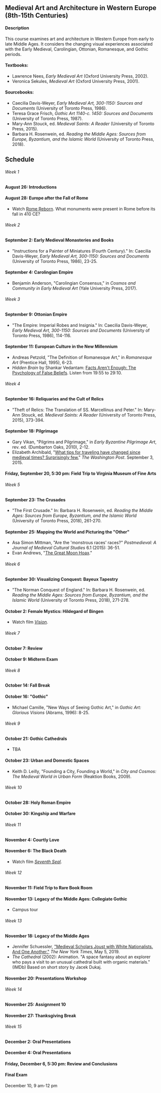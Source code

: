 ## Medieval Art and Architecture in Western Europe (8th-15th Centuries)

#### Description
This course examines art and architecture in Western Europe from early to late Middle Ages. It considers the changing visual experiences associated with the Early Medieval, Carolingian, Ottonian, Romanesque, and Gothic periods.

#### Textbooks:
* Lawrence Nees, _Early Medieval Art_ (Oxford University Press, 2002).
* Veronica Sekules, _Medieval Art_ (Oxford University Press, 2001).
#### Sourcebooks:
* Caecilia Davis-Weyer, _Early Medieval Art, 300-1150: Sources and Documents_ (University of Toronto Press, 1986).
* Teresa Grace Frisch, _Gothic Art 1140-c. 1450: Sources and Documents_ (University of Toronto Press, 1987).
* Mary-Ann Stouck, ed. _Medieval Saints: A Reader_ (University of Toronto Press, 2015).
* Barbara H. Rosenwein, ed. _Reading the Middle Ages: Sources from Europe, Byzantium, and the Islamic World_ (University of Toronto Press, 2018).

## Schedule
###### Week 1
#### August 26: Introductions
#### August 28: Europe after the Fall of Rome
* Watch [Rome Reborn](https://www.youtube.com/watch?v=e_phjB19ZEg). What monuments were present in Rome before its fall in 410 CE?
###### Week 2
#### September 2: Early Medieval Monasteries and Books
* "Instructions for a Painter of Miniatures (Fourth Century)." In: Caecilia Davis-Weyer, _Early Medieval Art, 300-1150: Sources and Documents_ (University of Toronto Press, 1986), 23-25.
#### September 4: Carolingian Empire
* Benjamin Anderson, "Carolingian Consensus," in _Cosmos and Community in Early Medieval Art_ (Yale University Press, 2017).
###### Week 3
#### September 9: Ottonian Empire
* "The Empire: Imperial Robes and Insignia." In: Caecilia Davis-Weyer, _Early Medieval Art, 300-1150: Sources and Documents_ (University of Toronto Press, 1986), 114-116.
#### September 11: European Culture in the New Millennium
* Andreas Petzold, "The Definition of Romanesque Art," in _Romanesque Art_ (Prentice Hall, 1995), 6-23.
* _Hidden Brain_ by Shankar Vedantam: [Facts Aren't Enough: The Psychology of False Beliefs](https://www.npr.org/player/embed/743195213/743559544). Listen from 19:55 to 29:10.
###### Week 4
#### September 16: Reliquaries and the Cult of Relics
* "Theft of Relics: The Translation of SS. Marcellinus and Peter." In: Mary-Ann Stouck, ed. _Medieval Saints: A Reader_ (University of Toronto Press, 2015), 373-394.
#### September 18: Pilgrimage
* Gary Vikan, "Pilgrims and Pilgrimage," in _Early Byzantine Pilgrimage Art_, rev. ed. (Dumbarton Oaks, 2010), 2-12.
* Elizabeth Archibald, "[What tips for traveling have changed since medieval times? Surprisingly few.](https://www.washingtonpost.com/lifestyle/travel/what-tips-for-traveling-have-changed-since-medieval-times-surprisingly-few/2015/09/03/39fa7194-482d-11e5-846d-02792f854297_story.html)" _The Washington Post_. September 3, 2015.
#### Friday, September 20, 5:30 pm: Field Trip to Virginia Museum of Fine Arts
###### Week 5
#### September 23: The Crusades
* "The First Crusade." In: Barbara H. Rosenwein, ed. _Reading the Middle Ages: Sources from Europe, Byzantium, and the Islamic World_ (University of Toronto Press, 2018), 261-270.
#### September 25: Mapping the World and Picturing the "Other"
* Asa Simon Mittman, "Are the 'monstrous races' races?" _Postmedieval: A Journal of Medieval Cultural Studies_ 6.1 (2015): 36-51.
* Evan Andrews, "[The Great Moon Hoax](http://www.history.com/news/the-great-moon-hoax-180-years-ago?linkId=16545579)."
###### Week 6
#### September 30: Visualizing Conquest: Bayeux Tapestry
* "The Norman Conquest of England." In: Barbara H. Rosenwein, ed. _Reading the Middle Ages: Sources from Europe, Byzantium, and the Islamic World_ (University of Toronto Press, 2018), 271-278.
#### October 2: Female Mystics: Hildegard of Bingen
* Watch film [_Vision_](https://librarycat.richmond.edu/vwebv/holdingsInfo?searchId=188&recCount=25&recPointer=1&bibId=1220282).
###### Week 7
#### October 7: Review
#### October 9: Midterm Exam
###### Week 8
#### October 14: Fall Break
#### October 16: "Gothic"
* Michael Camille, "New Ways of Seeing Gothic Art," in _Gothic Art: Glorious Visions_ (Abrams, 1996): 8-25.
###### Week 9
#### October 21: Gothic Cathedrals
* TBA
#### October 23: Urban and Domestic Spaces
* Keith D. Leilly, "Founding a City, Founding a World," in _City and Cosmos: The Medieval World in Urban Form_ (Reaktion Books, 2009).
###### Week 10
#### October 28: Holy Roman Empire
#### October 30: Kingship and Warfare
###### Week 11
#### November 4: Courtly Love
#### November 6: The Black Death
* Watch film [_Seventh Seal_](https://librarycat.richmond.edu/vwebv/holdingsInfo?searchId=217&recCount=25&recPointer=0&bibId=2012715).
###### Week 12
#### November 11: Field Trip to Rare Book Room
#### November 13: Legacy of the Middle Ages: Collegiate Gothic
* Campus tour
###### Week 13
#### November 18: Legacy of the Middle Ages
* Jennifer Schuessler, ["Medieval Scholars Joust with White Nationalists. And One Another."](https://www.nytimes.com/2019/05/05/arts/the-battle-for-medieval-studies-white-supremacy.html) _The New York Times_, May 5, 2019.
* _The Cathedral_ (2002): Animation. "A space fantasy about an explorer who pays a visit to an unusual cathedral built with organic materials." (IMDb) Based on short story by Jacek Dukaj.
#### November 20: Presentations Workshop
###### Week 14
#### November 25: Assignment 10
#### November 27: Thanksgiving Break
###### Week 15
#### December 2: Oral Presentations
#### December 4: Oral Presentations
#### Friday, December 6, 5:30 pm: Review and Conclusions
#### Final Exam
December 10, 9 am-12 pm
